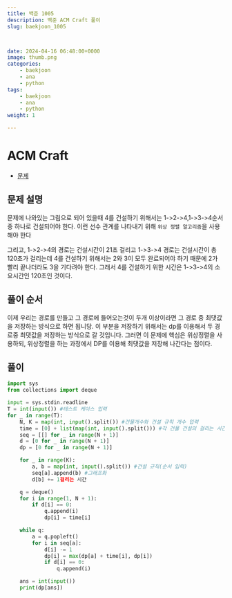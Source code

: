 ```yaml
---
title: 백준 1005
description: 백준 ACM Craft 풀이
slug: baekjoon_1005



date: 2024-04-16 06:48:00+0000
image: thumb.png
categories:
    - baekjoon
    - ana
    - python
tags:
    - baekjoon
    - ana
    - python
weight: 1

---
```

# ACM Craft
- [문제](https://www.acmicpc.net/problem/1005)

## 문제 설명
문제에 나와있는 그림으로 되어 있을때 4를 건설하기 위해서는 1->2->4,1->3->4순서중 하나로 건설되어야 한다. 이런 선수 관계를 나타내기 위해 `위상 정렬 알고리즘`을 사용해야 한다

그리고, 1->2->4의 경로는 건설시간이 21초 걸리고 1->3->4 경로는 건설시간이 총 120초가 걸리는데 4를 건설하기 위해서는 2와 3이 모두 완료되어야 하기 때문에 2가 빨리 끝나더라도 3을 기다려야 한다.
그래서 4를 건설하기 위한 시간은 1->3->4의 소요시간인 120초인 것이다.

## 풀이 순서 
이제 우리는 경로를 만들고 그 경로에 들어오는것이 두개 이상이라면 그 경로 중 최댓값을 저장하는 방식으로 하면 됩니당.
이 부분을 저장하기 위해서는 dp를 이용해서 두 경로중 최댓값을 저장하는 방식으로 갈 것입니다.
그러면 이 문제에 핵심은 위상정렬을 사용하되, 위상정렬을 하는 과정에서 DP를 이용해 최댓값을 저장해 나간다는 점이다.


## 풀이

```python
import sys
from collections import deque

input = sys.stdin.readline
T = int(input()) #테스트 케이스 입력
for _ in range(T): 
    N, K = map(int, input().split()) #건물개수와 건설 규칙 개수 입력
    time = [0] + list(map(int, input().split())) #각 건물 건설의 걸리는 시간
    seq = [[] for _ in range(N + 1)]
    d = [0 for _ in range(N + 1)]
    dp = [0 for _ in range(N + 1)]

    for _ in range(K):
        a, b = map(int, input().split()) #건설 규칙(순서 입력)
        seq[a].append(b) #그래프화
        d[b] += 1걸리는 시간

    q = deque()
    for i in range(1, N + 1):
        if d[i] == 0:
            q.append(i)
            dp[i] = time[i]

    while q:
        a = q.popleft()
        for i in seq[a]:
            d[i] -= 1
            dp[i] = max(dp[a] + time[i], dp[i])
            if d[i] == 0:
                q.append(i)

    ans = int(input())
    print(dp[ans])
```



[^1]: 나중에 설명하는 글을 쓸껀데 지금은 없으니깐 나무위키 문서 넣어야징
[^2]: 사실상 점화식만 바꾸면 되는게 학계의 점심 뭐먹지?